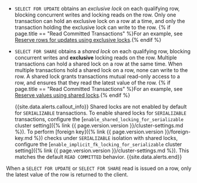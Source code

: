 - `SELECT FOR UPDATE` obtains an *exclusive lock* on each qualifying row, blocking concurrent writes and locking reads on the row. Only one transaction can hold an exclusive lock on a row at a time, and only the transaction holding the exclusive lock can write to the row. {% if page.title == "Read Committed Transactions" %}For an example, see [Reserve rows for updates using exclusive locks](#reserve-rows-for-updates-using-exclusive-locks).{% endif %}

- `SELECT FOR SHARE` obtains a *shared lock* on each qualifying row, blocking concurrent writes and **exclusive** locking reads on the row. Multiple transactions can hold a shared lock on a row at the same time. When multiple transactions hold a shared lock on a row, none can write to the row. A shared lock grants transactions mutual read-only access to a row, and ensures that they read the latest value of the row. {% if page.title == "Read Committed Transactions" %}For an example, see [Reserve values using shared locks](#reserve-row-values-using-shared-locks).{% endif %}

	{{site.data.alerts.callout_info}}
	Shared locks are not enabled by default for `SERIALIZABLE` transactions. To enable shared locks for `SERIALIZABLE` transactions, configure the [`enable_shared_locking_for_serializable` cluster setting]({% link {{ page.version.version }}/cluster-settings.md %}). To perform [foreign key]({% link {{ page.version.version }}/foreign-key.md %}) checks under `SERIALIZABLE` isolation with shared locks, configure the [`enable_implicit_fk_locking_for_serializable` cluster setting]({% link {{ page.version.version }}/cluster-settings.md %}). This matches the default `READ COMMITTED` behavior.
	{{site.data.alerts.end}}

When a `SELECT FOR UPDATE` or `SELECT FOR SHARE` read is issued on a row, only the latest value of the row is returned to the client.